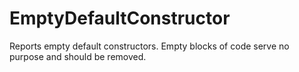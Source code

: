 # EmptyDefaultConstructor

Reports empty default constructors. Empty blocks of code serve no purpose and should be removed.

